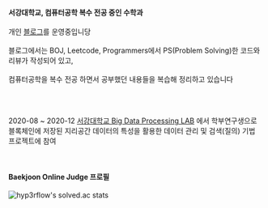 #### 서강대학교, 컴퓨터공학 복수 전공 중인 수학과 

개인 [블로그](https://blog.naver.com/sehong1602/)를 운영중입니당  <br/><br/>
블로그에서는 BOJ, Leetcode, Programmers에서 PS(Problem Solving)한 코드와 리뷰가 작성되어 있고, <br/><br/>
컴퓨터공학을 복수 전공 하면서 공부했던 내용들을 복습해 정리하고 있습니다 

<br/><br/>

2020-08 ~ 2020-12 [서강대학교 Big Data Processing LAB](http://bigdata.sogang.ac.kr/) 에서 학부연구생으로 블록체인에 저장된 지리공간 데이터의 특성을 활용한 데이터 관리 및 검색(질의) 기법 프로젝트에 참여

<br/>

#### Baekjoon Online Judge 프로필
![hyp3rflow's solved.ac stats](https://github-readme-solvedac.hyp3rflow.vercel.app/api/?handle=sehong1602)
